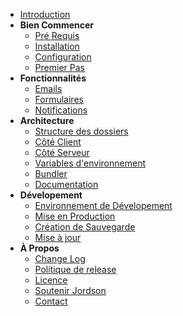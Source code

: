 * [Introduction](fr-fr/)
* **Bien Commencer**
    * [Pré Requis](fr-fr/bien-commencer/prerequis.md)
    * [Installation](fr-fr/bien-commencer/installation.md)
    * [Configuration](fr-fr/bien-commencer/configuration.md)
    * [Premier Pas](fr-fr/bien-commencer/premiers-pas.md)
* **Fonctionnalités**
    * [Emails](fr-fr/fonctionnalites/emails.md)
    * [Formulaires](fr-fr/fonctionnalites/formulaires.md)
    * [Notifications](fr-fr/fonctionnalites/notifications.md)
* **Architecture**
    * [Structure des dossiers](fr-fr/architecture/structure-des-dossiers.md)
    * [Côté Client](fr-fr/architecture/cote-client.md)
    * [Côté Serveur](fr-fr/architecture/cote-serveur.md)
    * [Variables d'environnement](fr-fr/architecture/variables-env.md)
    * [Bundler](fr-fr/architecture/bundler.md)
    * [Documentation](fr-fr/architecture/documentation.md)
* **Dévelopement**
    * [Environnement de Dévelopement](fr-fr/developement/environnement-de-dev.md)
    * [Mise en Production](fr-fr/developement/mise-en-production.md)
    * [Création de Sauvegarde](fr-fr/developement/creation-de-sauvegarde.md)
    * [Mise à jour](fr-fr/developement/mise-a-jour.md)
* **À Propos**
    * [Change Log](fr-fr/a-propos/changelog.md)
    * [Politique de release](fr-fr/a-propos/politique-de-release.md)
    * [Licence](fr-fr/a-propos/licence.md)
    * [Soutenir Jordson](fr-fr/a-propos/soutenir-jordson.md)
    * [Contact](fr-fr/a-propos/contact.md)